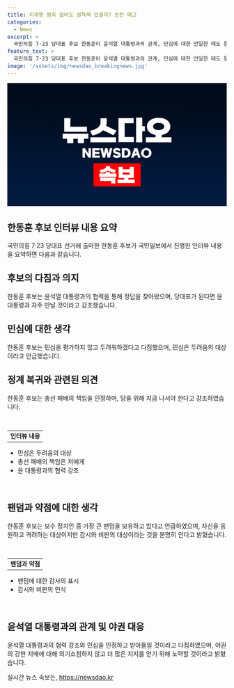 ```yaml
---
title: 이재명 범죄 없어도 설득력 있을까? 논란 예고
categories:
  - News
excerpt: >
  국민의힘 7·23 당대표 후보 한동훈이 윤석열 대통령과의 관계, 민심에 대한 안일한 태도 등에 대해 진솔한 입장을 밝혔다. 한 후보는 당대표가 된다면 전 대표와도 협력할 의향을 표명했으며, 민심에 대한 두려움과 통합적인 대응 방안에 대해서도 솔직한 입장을 내비쳤다. 또한, 윤 대통령과의 관계와 대권 도전 등에 대해서는 신중한 입장을 보였다.
feature_text: >
  국민의힘 7·23 당대표 후보 한동훈이 윤석열 대통령과의 관계, 민심에 대한 안일한 태도 등에 대해 진솔한 입장을 밝혔다. 한 후보는 당대표가 된다면 전 대표와도 협력할 의향을 표명했으며, 민심에 대한 두려움과 통합적인 대응 방안에 대해서도 솔직한 입장을 내비쳤다. 또한, 윤 대통령과의 관계와 대권 도전 등에 대해서는 신중한 입장을 보였다.
image: '/assets/img/newsdao_breakingnews.jpg'
---
```


<p><img src="/assets/img/newsdao_breakingnews.jpg" alt="ranknews 속보" /></p>

<h2 data-ke-size="size26">한동훈 후보 인터뷰 내용 요약</h2>

<p data-ke-size="size16">국민의힘 7·23 당대표 선거에 출마한 한동훈 후보가 국민일보에서 진행한 인터뷰 내용을 요약하면 다음과 같습니다.</p>

<h2 data-ke-size="size26">후보의 다짐과 의지</h2>

<p data-ke-size="size16">한동훈 후보는 윤석열 대통령과의 협력을 통해 정답을 찾아왔으며, 당대표가 된다면 윤 대통령과 자주 만날 것이라고 강조했습니다.</p>

<h2 data-ke-size="size26">민심에 대한 생각</h2>

<p data-ke-size="size16">한동훈 후보는 민심을 평가하지 않고 두려워하겠다고 다짐했으며, 민심은 두려움의 대상이라고 언급했습니다.</p>

<h2 data-ke-size="size26">정계 복귀와 관련된 의견</h2>

<p data-ke-size="size16">한동훈 후보는 총선 패배의 책임을 인정하며, 당을 위해 지금 나서야 한다고 강조하였습니다.</p>

<p data-ke-size="size16">&nbsp;</p>

<table>
    <tbody>
        <tr>
            <td style="text-align: center; height: 17px;"><b>인터뷰 내용</b></td>
        </tr>
    </tbody>
</table>

<ul>
    <li>민심은 두려움의 대상</li>
    <li>총선 패배의 책임은 저에게</li>
    <li>윤 대통령과의 협력 강조</li>
</ul>

<p data-ke-size="size16">&nbsp;</p>

<h2 data-ke-size="size26">팬덤과 약점에 대한 생각</h2>

<p data-ke-size="size16">한동훈 후보는 보수 정치인 중 가장 큰 팬덤을 보유하고 있다고 언급하였으며, 자신을 응원하고 격려하는 대상이지만 감시와 비판의 대상이라는 것을 분명히 안다고 밝혔습니다.</p>

<p data-ke-size="size16">&nbsp;</p>

<table>
    <tbody>
        <tr>
            <td style="text-align: center; height: 17px;"><b>팬덤과 약점</b></td>
        </tr>
    </tbody>
</table>

<ul>
    <li>팬덤에 대한 감사의 표시</li>
    <li>감시와 비판의 인식</li>
</ul>

<p data-ke-size="size16">&nbsp;</p>

<h2 data-ke-size="size26">윤석열 대통령과의 관계 및 야권 대응</h2>

<p data-ke-size="size16">윤석열 대통령과의 협력 강조와 민심을 인정하고 받아들일 것이라고 다짐하였으며, 야권의 강한 지배에 대해 의기소침하지 않고 더 많은 지지를 얻기 위해 노력할 것이라고 밝혔습니다.</p>
실시간 뉴스 속보는, <a href="https://newsdao.kr" rel="dofollow">https://newsdao.kr</a>


